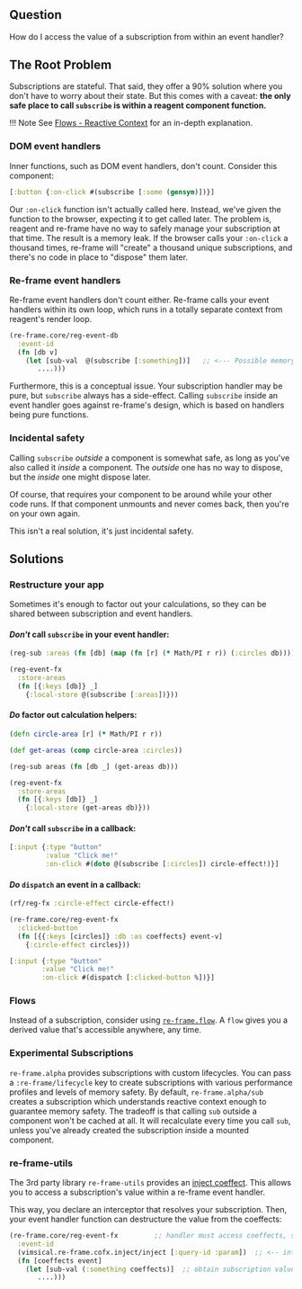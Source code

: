 
<!-- leave this H1 here. It stops mkdocs putting in a Title at the top.
     It needs to be at the top of the file otherwise it breaks the 
     table of contents on the right hand side. -->
#

## Question

How do I access the value of a subscription from within an event handler?

## The Root Problem

Subscriptions are stateful. That said, they offer a 90% solution where you don't have to worry about their state.
But this comes with a caveat: **the only safe place to call `subscribe` is within a reagent component function.** 

!!! Note
    See [Flows - Reactive Context](/re-frame/flows-advanced-topics/#reactive-context)
    for an in-depth explanation.

### DOM event handlers

Inner functions, such as DOM event handlers, don't count. Consider this component:

```clj
[:button {:on-click #(subscribe [:some (gensym)])}]
```

Our `:on-click` function isn't actually called here. Instead, we've given the function to the browser, expecting it to get called later. The problem is, reagent and re-frame have no way to safely manage your subscription at that time. The result is a memory leak. If the browser calls your `:on-click` a thousand times, re-frame will "create" a thousand unique subscriptions, and there's no code in place to "dispose" them later.

### Re-frame event handlers

Re-frame event handlers don't count either. Re-frame calls your event handlers within its own loop, which runs in a totally separate context from reagent's render loop.

```clj
(re-frame.core/reg-event-db
  :event-id 
  (fn [db v]
    (let [sub-val  @(subscribe [:something])]   ;; <--- Possible memory leak
       ....)))
```

Furthermore, this is a conceptual issue.
Your subscription handler may be pure, but `subscribe` always has a side-effect.
Calling `subscribe` inside an event handler goes against re-frame's design, which is based on handlers being pure functions.

### Incidental safety

Calling `subscribe` *outside* a component is somewhat safe, as long as you've also called it *inside* a component.
The *outside* one has no way to dispose, but the *inside* one might dispose later.

Of course, that requires your component to be around while your other code runs.
If that component unmounts and never comes back, then you're on your own again.

This isn't a real solution, it's just incidental safety.

## Solutions

### Restructure your app

Sometimes it's enough to factor out your calculations, so they can be shared between subscription and event handlers.

#### *Don't* call `subscribe` in your event handler:

```clj
(reg-sub :areas (fn [db] (map (fn [r] (* Math/PI r r)) (:circles db))))

(reg-event-fx 
  :store-areas
  (fn [{:keys [db]} _]
    {:local-store @(subscribe [:areas])}))
```

#### *Do* factor out calculation helpers:

```clj
(defn circle-area [r] (* Math/PI r r))

(def get-areas (comp circle-area :circles))

(reg-sub areas (fn [db _] (get-areas db)))

(reg-event-fx 
  :store-areas
  (fn [{:keys [db]} _]
    {:local-store (get-areas db)}))
```

#### *Don't* call `subscribe` in a callback:

```clj
[:input {:type "button" 
         :value "Click me!"
         :on-click #(doto @(subscribe [:circles]) circle-effect!)}]
```

#### *Do* `dispatch` an event in a callback:

```clj
(rf/reg-fx :circle-effect circle-effect!)

(re-frame.core/reg-event-fx
  :clicked-button
  (fn [{{:keys [circles]} :db :as coeffects} event-v]
    {:circle-effect circles}))

[:input {:type "button" 
        :value "Click me!"
        :on-click #(dispatch [:clicked-button %])}]
```

### Flows

Instead of a subscription, consider using [`re-frame.flow`](/re-frame/Flows). 
A `flow` gives you a derived value that's accessible anywhere, any time.

### Experimental Subscriptions

`re-frame.alpha` provides subscriptions with custom lifecycles. 
You can pass a `:re-frame/lifecycle` key to create subscriptions with various performance profiles and levels of memory safety.
By default, `re-frame.alpha/sub` creates a subscription which understands reactive context enough to guarantee memory safety.
The tradeoff is that calling `sub` outside a component won't be cached at all. 
It will recalculate every time you call `sub`, unless you've already created the subscription inside a mounted component.

### re-frame-utils 

The 3rd party library `re-frame-utils` provides an [inject coeffect](https://github.com/vimsical/re-frame-utils/blob/master/src/vimsical/re_frame/cofx/inject.cljc).
This allows you to access a subscription's value within a re-frame event handler.

This way, you declare an interceptor that resolves your subscription. Then, your event handler function can destructure the value from the coeffects:

```clj
(re-frame.core/reg-event-fx         ;; handler must access coeffects, so use -fx
  :event-id 
  (vimsical.re-frame.cofx.inject/inject [:query-id :param])  ;; <-- interceptor will inject subscription value into coeffects
  (fn [coeffects event]
    (let [sub-val (:something coeffects)]  ;; obtain subscription value 
       ....)))
```
